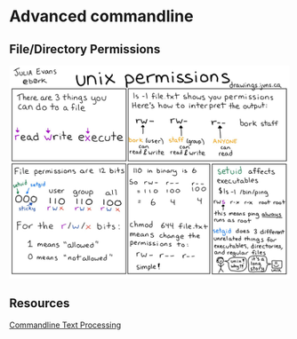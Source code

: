 # Advanced commandline

## File/Directory Permissions

![](../../.gitbook/assets/unix_permissions.jpg_large)

## Resources

[Commandline Text Processing](https://github.com/learnbyexample/Command-line-text-processing)

